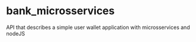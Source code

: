 # bank_microsservices
API that describes a simple user wallet application with microsservices and nodeJS
